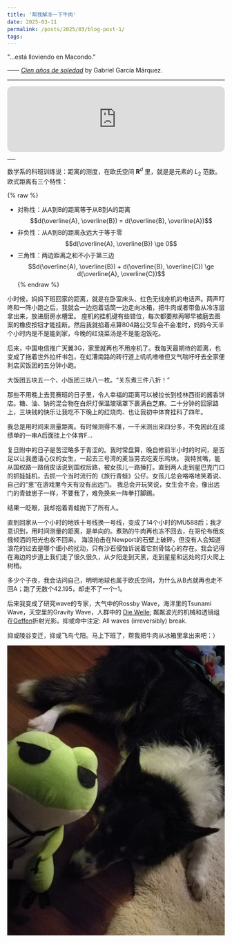 ```yaml
---
title: '帮我解冻一下牛肉'
date: 2025-03-11
permalink: /posts/2025/03/blog-post-1/
tags:
---
```


"...está lloviendo en Macondo." 

—— [*Cien años de soledad*](https://en.wikipedia.org/wiki/One_Hundred_Years_of_Solitude) by Gabriel García Márquez.

<script>
  MathJax = {
    tex: {
      inlineMath: [['$', '$'], ['\\(', '\\)']],
      displayMath: [['$$','$$'], ['\\[','\\]']]
    },
    svg: {
      fontCache: 'global'
    }
  };
</script>
<script src="https://cdn.bootcdn.net/ajax/libs/mathjax/3.2.2/tex-chtml.js"></script>
___
<iframe style="border-radius:12px" src="https://open.spotify.com/embed/track/3YfS47QufnLDFA71FUsgCM?utm_source=generator&theme=0" width="100%" height="152" frameBorder="0" allowfullscreen="" allow="autoplay; clipboard-write; encrypted-media; fullscreen; picture-in-picture" loading="lazy"></iframe>
___

数学系的科班训练说：距离的测度，在欧氏空间 $\mathbf{R}^d$ 里，就是是元素的 $L_2$ 范数。欧式距离有三个特性：

{% raw %}  <!-- 防止 Jekyll 解析特殊符号 -->

- 对称性：从A到B的距离等于从B到A的距离 $$d(\overline{A}, \overline{B}) = d(\overline{B}, \overline{A})$$
- 非负性：从A到B的距离永远大于等于零 $$d(\overline{A}, \overline{B}) \ge 0$$
- 三角性：两边距离之和不小于第三边 $$d(\overline{A}, \overline{B}) + d(\overline{B}, \overline{C}) \ge d(\overline{A}, \overline{C})$$
{% endraw %}

小时候，妈妈下班回家的距离，就是在卧室床头、红色无线座机的电话声。两声叮咚和一阵小跑之后，我就会一边抱着话筒一边走向冰箱，把牛肉或者带鱼从冷冻层拿出来，放进厨房水槽里。
座机的挂机键有些错位，每次都要揿两唧早被磨去图案的橡皮按钮才能挂断。然后我就掐着点算804路公交车会不会准时，妈妈今天半个小时内是不是能到家，今晚的红烧菜汤是不是能泡饭吃。

后来，中国电信推广天翼3G，家里就再也不用座机了。我每天最期待的距离，也变成了拖着世外拉杆书包，在虹漕南路的砖行道上叽叽喳喳但又气喘吁吁去全家便利店买饭团的五分钟小跑。

大饭团五块五一个、小饭团三块八一枚。“关东煮三件八折！”

那些不用晚上去竞赛班的日子里，令人幸福的距离可以被拉长到桂林西街的酱香饼店。糖、油、钠的混合物在白炽灯保温玻璃罩下裹满白芝麻。二十分钟的回家路上，三块钱的快乐让我吃不下晚上的红烧肉、也让我初中体育挂科了四年。

我总是用时间来测量距离。有时候测得不准，一千米测出来四分多，不免因此在成绩单的一串A后面挂上个体育F...

复旦附中的日子是苦涩略多于青涩的。我时常盘算，晚自修前半小时的时间，是否足以让我邀请心仪的女生，一起去三号湾的麦当劳去吃麦乐鸡块。
我特贫嘴，能从国权路一路俏皮话说到国权后路，被女孩儿一路捶打。直到两人走到星巴克门口的抓娃娃机，去抓一个当时流行的《旅行青蛙》公仔。女孩儿总会咯咯地笑着说、自己的“崽”在游戏里今天有没有出远门。
我总会开玩笑说，女生会不会，像出远门的青蛙崽子一样，不要我了，难免换来一阵拳打脚踢。

结果一眨眼，我却抱着青蛙抛下了所有人。

直到回家从一个小时的地铁十号线换一号线，变成了14个小时的MU588后；我才意识到，用时间测量的距离，是单向的。煮熟的牛肉再也冻不回去，在哥伦布俄亥俄倾洒的阳光也收不回来。
海浪拍击在Newport的石壁上破碎，但没有人会知道浪花的过去是哪个细小的扰动，只有沙石侵蚀诉说着它刻骨铭心的存在。我会记得在海边的步道上我们走了很久很久，从夕阳走到天黑，走到星星和远处的灯火爬上树梢。

多少个子夜，我会诘问自己，明明地球也属于欧氏空间，为什么从B点就再也走不回A；跑了无数个42.195，却走不了一个-1。

后来我变成了研究wave的专家，大气中的Rossby Wave，海洋里的Tsunami Wave，天空里的Gravity Wave，人群中的 [Die Welle](https://en.wikipedia.org/wiki/The_Wave_(2008_film));
粼粼波光的机械和透镜组在[Geffen](https://www.moca.org/)折射光影。抑或命中注定: All waves (irreversibly) break.

抑或陵谷变迁，抑或飞鸟弋阳。马上下班了，帮我把牛肉从冰箱里拿出来吧：）

![frog](/images/frog.jpg)


